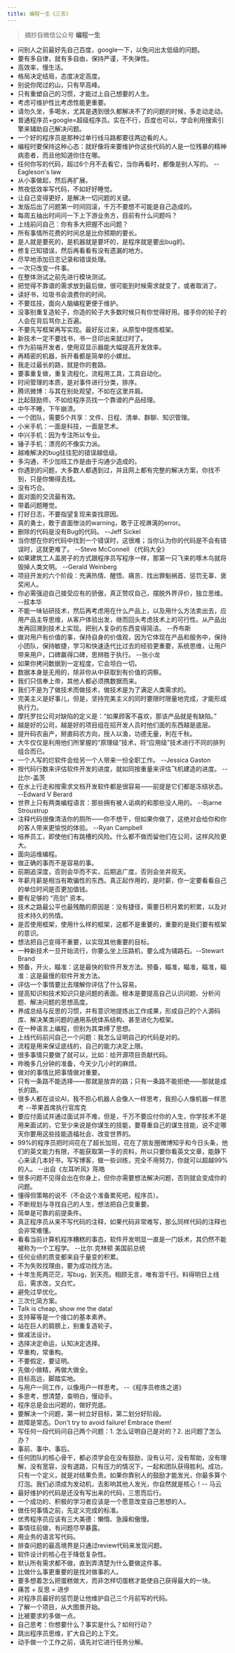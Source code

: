 ```yaml
---
title: 编程一生《三言》
---
```


> 摘抄自微信公众号 **编程一生**

- 问别人之前最好先自己百度，google一下，以免问出太低级的问题。
- 要有多自律，就有多自由，保持严谨，不失弹性。
- 高效率，慢生活。
- 格局决定结局，态度决定高度。
- 别说你爬过的山，只有早高峰。
- 只有重塑自己的习惯，才能过上自己想要的人生。
- 考虑可维护性比考虑性能更重要。
- 请勿久坐，多喝水，尤其是遇到很久都解决不了的问题的时候，多走动走动。
- 普通程序员+google=超级程序员。实在不行，百度也可以，学会利用搜索引擎来辅助自己解决问题。
- 一个好的程序员是那种过单行线马路都要往两边看的人。
- 编程时要保持这种心态：就好像将来要维护你这些代码的人是一位残暴的精神病患者，而且他知道你住在哪。
- 任何你写的代码，超过6个月不去看它，当你再看时，都像是别人写的。 --Eagleson's law
- 从小事做起，然后再扩展。
- 熬夜低效率写代码，不如好好睡觉。
- 让自己变得更好，是解决一切问题的关键。
- 发版后出了问题第一时间回滚，千万不要想不可能是自己造成的。
- 每周五抽出时间问一下上下游业务方，目前有什么问题吗？
- 上线前问自己：你有多大把握不出问题？
- 所有事情所花费的时间总是比你预期的要长。
- 是人就是要死的，是机器就是要坏的，是程序就是要出bug的。
- 修复已知错误，然后再看看有没有遗漏的地方。
- 尽早地添加日志记录和错误处理。
- 一次只改变一件事。
- 在整体测试之前先进行模块测试。
- 把觉得不靠谱的需求放到最后做，很可能到时候需求就变了，或者取消了。
- 读好书，垃圾书会浪费你的时间。
- 不要炫技，面向人脑编程更便于维护。
- 没事别重复造轮子，你造的轮子大多数时候只有你觉得好用。接手你的轮子的人会在背后骂你上百遍。
- 不要先写框架再写实现。最好反过来，从原型中提炼框架。
- 新技术一定不要找书，书一旦印出来就过时了。
- 作为前端开发者，使用双显示器能大幅提高开发效率。
- 再精密的机器，拆开看都是简单的小螺丝。
- 我走过最长的路，就是你的套路。
- 要事重复做，重复流程化，流程用工具，工具自动化。
- 时间管理的本质，是对事件进行分类，排序。
- 腾讯微博：与其在别处观望，不如在这里并肩。
- 比起鼓励师，不如给程序员找一个靠谱的产品经理。
- 中午不睡，下午崩溃。
- 一个团队，需要5个共享：文件、日程、清单、群聊、知识管理。
- 小米手机：一面是科技，一面是艺术。
- 中兴手机：因为专注所以专业。
- 锤子手机：漂亮的不像实力派。
- 越难解决的bug往往犯的错误越低级。
- 多沟通，不少加班工作是由于沟通少造成的。
- 你遇到的问题，大多数人都遇到过，并且网上都有完整的解决方案，你找不到，只是你懒得去找。
- 没有巧合。
- 面对面的交流最有效。
- 带着问题睡觉。
- 打好日志，不要指望复现来查找原因。
- 真的勇士，敢于直面惨淡的warning，敢于正视淋漓的error。
- 删除的代码是没有Bug的代码。 --Jeff Sickel
- 当你想在你的代码中找到一个错误时，这很难；当你认为你的代码是不会有错误时，这就更难了。 --Steve McConnell 《代码大全》
- 如果建筑工人盖房子的方式跟程序员写程序一样，那第一只飞来的啄木鸟就将毁掉人类文明。 --Gerald Weinberg
- 项目开发的六个阶段：充满热情、醒悟、痛苦、找出罪魁祸首、惩罚无辜、褒奖闲人。
- 你必需强迫自己接受应有的骄傲，真正赞叹自己，摆脱外界评价，独立思维。 --叔本华
- 不能一味钻研技术，然后再考虑用在什么产品上，以及用什么方法卖出去，应用产品主导思维，从客户体验出发，继而回头考虑技术上的可行性。从产品出发再回溯到技术上实现。把别人复杂的东西变得简洁。 --乔布斯
- 做对用户有价值的事，保持自身的价值观，因为它体现在产品和服务中，保持小团队，保持敏捷，学习和快速迭代比过去的经验更重要，系统思维，让用户带来用户，口碑赢得口碑，思辨胜于执行。 --张小龙
- 如果你拷问数据到一定程度，它会坦白一切。
- 数据本身是无用的，除非你从中获取到有价值的洞察。
- 我们只信奉上帝，其他人都必须携数据而来。
- 我们不是为了做技术而做技术，做技术是为了满足人类需求的。
- 完美主义是好事儿，但是，坚持完美主义的同时要限时限量地完成，才能形成执行力。
- 摩托罗拉公司对缺陷的定义是：“如果顾客不喜欢，那该产品就是有缺陷。”
- 越是好的公司，越是好的项目组在招开发人员时他们面的东西越是底层。
- 提升码农亩产，掰直码农方向，授人以渔，功德无量，利在千秋。
- 大牛仅仅是利用他们所掌握的“原理级”技术，将“应用级”技术进行不同的排列组合而已。
- 一个人写的烂软件会给另一个人带来一份全职工作。 --Jessica Gaston
- 按代码行数来评估软件开发的进度，就如同按重量来评估飞机建造的进度。 --比尔-盖茨
- 在水上行走和按需求文档开发软件都是很容易——前提是它们都是冻结状态。 --Edward V Berard
- 世界上只有两类编程语言：那些拥有被人诟病的和那些没人用的。 --Bjarne Stroustrup
- 注释代码很像清洁你的厕所——你不想干，但如果你做了，这绝对会给你和你的客人带来更愉悦的体验。 --Ryan Campbell
- 培养员工，即使他们有跳槽的风险。什么都不做而留他们在公司，这样风险更大。
- 面向运维编程。
- 做正确的事而不是容易的事。
- 前期追深度，否则会华而不实，后期追广度，否则会坐井观天。
- 年薪月薪是相当有欺骗性的东西。真正起作用的，是时薪，你一定要看看自己的单位时间是否更加值钱。
- 要有足够的 “亮剑” 资本。
- 技术之路最公平也最残酷的原因是：没有捷径，需要日积月累的积累，以及对技术持久的热情。
- 是否使用框架，使用什么样的框架，这都不是重要的，重要的是我们要有框架的意识。
- 想法把自己变得不重要，以实现其他重要的目标。
- 一种新技术一旦开始流行，你要么坐上压路机，要么成为铺路石。--Stewart Brand
- 预备，开火，瞄准：这是最快的软件开发方法。预备，瞄准，瞄准，瞄准，瞄准：这是最慢的软件开发方法。
- 评估一个事情要比去理解你评估了什么容易。
- 提高知识和技术知识只是问题的表面。根本是要提高自己认识问题、分析问题、解决问题的思想高度。
- 养成总结与反思的习惯，并有意识地提炼出工作成果，形成自己的个人源码库、解决某类问题的通用系统体系结构、甚至进化为框架。
- 在一种语言上编程，但别为其束缚了思想。
- 上线代码前问自己一个问题：我怎么证明自己的代码是对的。
- 流程是用来保证底线的，自己的能力决定上限。
- 很多事情只要做了就可以，比如：给开源项目贡献代码。
- 昨晚多几分钟的准备，今天少几小时的麻烦。
- 做对的事情比把事情做对重要。
- 只有一条路不能选择——那就是放弃的路；只有一条路不能拒绝——那就是成长的路。
- 很多人都在谈论AI，我不担心机器人会像人一样思考，我担心人像机器一样思考 --苹果首席执行官库克
- 要应付面试并通过面试并不难，但是，千万不要应付你的人生，你学技术不是用来面试的，它至少来说是你谋生的技能，要尊重自己的谋生技能，说不定哪天你要用这些技能造福社会、改变世界的。
- 99%的程序员把时间花在了超长加班，花在了朋友圈微博知乎和今日头条，他们的英文能力有限，不能获取第一手的资料，所以只要你看英文文章，能静下心来读几本好书，写写博客，做一些训练，完全不用努力，你就可以超越99%的人。 --出自《左耳听风》陈皓
- 很多问题不见得会出在你身上，但你亦需要想法解决问题，否则就会变成你的问题。
- 懂得但策略的说不（不会这个准备累死吧，程序员）。
- 不断规划与寻找自己的人生，想法把自己变重要。
- 简单是可靠的前提条件。
- 真正程序员从来不写代码的注释，如果代码非常难写，那么同样代码的注释也会非常难懂。
- 看看当前计算机程序糟糕的事态，软件开发明显一直是一门妖术，其仍然不能被称为一个工程学。 --比尔.克林顿 美国前总统
- 任何业绩的质变都来自于量变的积累。
- 不为失败找理由，要为成功找方法。
- 十年生死两茫茫，写bug，到天亮。相顾无言，唯有泪千行。料得明日上线后，需求改，又白忙。
- 避免过早优化。
- 三次化简方案。
- Talk is cheap, show me the data!
- 支持幂等是一个接口的基本素养。
- 站在巨人的肩膀上，别重复造轮子。
- 做减法设计。
- 选择决定命运，认知决定选择。
- 早重构，常重构。
- 不要假定，要证明。
- 先做小做精，再做大做全。
- 目标高远，脚踏实地。
- 与用户一同工作，以像用户一样思考。 --《程序员修炼之道》
- 多思考，想清楚，查明白，慢动手。
- 程序总是会出问题的，做好兜底。
- 要解决一个问题，第一树立好目标，第二划分好阶段。
- 故障是常态。Don't try to avoid failure! Embrace them!
- 写任何一段代码问自己两个问题：1. 怎么证明自己是对的？2. 出问题了怎么办？
- 事前、事中、事后。
- 任何团队的核心骨干，都必须学会在没有鼓励，没有认可，没有帮助，没有理解，没有宽容，没有退路，只有压力的情况下，一起和团队获得胜利。成功，只有一个定义，就是对结果负责。如果你靠别人的鼓励才能发光，你最多算个灯泡。我们必须成为发动机，去影响其他人发光，你自然就是核心！-- 马云
- 最好维护的代码是还没有写出来的代码，三思而后行。
- 一个成功的、积极的学习者应该是一个愿意改变自己思想的人。
- 做任何事情之前，先定义完成的标准。
- 优秀程序员应该有三大美德：懒惰、急躁和傲慢。
- 事情往前做，有问题尽早暴露。
- 用业务的语言写代码。
- 排查问题的最高境界是只通过review代码来发现问题。
- 软件设计的核心在于降低复杂性。
- 默认所有需求都不做，直到弄清楚为什么要做这件事。
- 比做什么事更重要的是找对做事的人。
- 要多想着怎么把蛋糕做大，而非怎样切蛋糕才能使自己获得最大的一块。
- 痛苦 + 反思 = 进步
- 对程序员最好的惩罚是让他维护自己三个月前写的代码。
- 了解一个项目，从大图景开始。
- 比被要求的多做一点。
- 自己思考：你想要什么？事实是什么？如何行动？
- 跳出程序员思维，扩大自己的上下文。
- 动手做一个工作之前，请先对它进行任务分解。